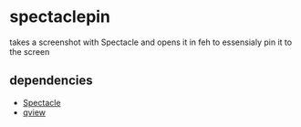 # spectaclepin
takes a screenshot with Spectacle and opens it in feh to essensialy pin it to the screen

## dependencies
- [Spectacle](https://apps.kde.org/spectacle/)
- [qview](https://interversehq.com/qview/)

